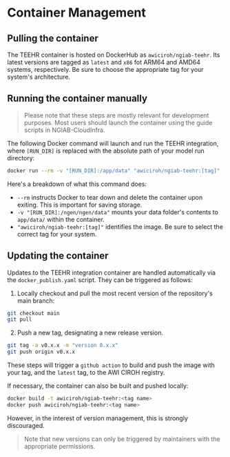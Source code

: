 # Container Management


## Pulling the container

The TEEHR container is hosted on DockerHub as `awiciroh/ngiab-teehr`. Its latest versions are tagged as `latest` and `x86` fot ARM64 and AMD64 systems, respectively. Be sure to choose the appropriate tag for your system's architecture.

## Running the container manually

> Please note that these steps are mostly relevant for development purposes. Most users should launch the container using the guide scripts in NGIAB-CloudInfra. <!-- TODO: Link -->

The following Docker command will launch and run the TEEHR integration, where `[RUN_DIR]` is replaced with the absolute path of your model run directory:
```bash
docker run --rm -v "[RUN_DIR]:/app/data" "awiciroh/ngiab-teehr:[tag]"
```
Here's a breakdown of what this command does:
- `--rm` instructs Docker to tear down and delete the container upon exiting. This is important for saving storage.
- `-v "[RUN_DIR]:/ngen/ngen/data"` mounts your data folder's contents to `app/data/` within the container.
- `"awiciroh/ngiab-teehr:[tag]"` identifies the image. Be sure to select the correct tag for your system.

## Updating the container

Updates to the TEEHR integration container are handled automatically via the `docker_publish.yaml` script.
They can be triggered as follows:

1. Locally checkout and pull the most recent version of the repository's main branch:
```bash
git checkout main
git pull
```
2. Push a new tag, designating a new release version.
```bash
git tag -a v0.x.x -m "version 0.x.x"
git push origin v0.x.x
```

These steps will trigger a `github action` to build and push the image with your tag, and the `latest` tag, to the AWI CIROH registry.

If necessary, the container can also be built and pushed locally:
```bash
docker build -t awiciroh/ngiab-teehr:<tag name>
docker push awiciroh/ngiab-teehr:<tag name>
```
However, in the interest of version management, this is strongly discouraged.

> Note that new versions can only be triggered by maintainers with the appropriate permissions.